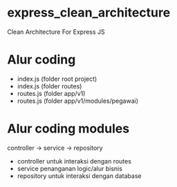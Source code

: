 # express_clean_architecture
 Clean Architecture For Express JS
# Alur coding
 - index.js (folder root project)
 - index.js (folder routes)
 - routes.js (folder app/v1)
 - routes.js (folder app/v1/modules/pegawai)
# Alur coding modules
 controller -> service -> repository
 - controller untuk interaksi dengan routes
 - service penanganan logic/alur bisnis
 - repository untuk interaksi dengan database
